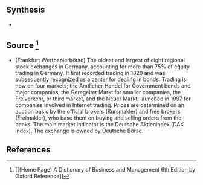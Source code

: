 ## Synthesis
- 
## Source [^1]
- (Frankfurt Wertpapierbörse) The oldest and largest of eight regional stock exchanges in Germany, accounting for more than $75 \%$ of equity trading in Germany. It first recorded trading in 1820 and was subsequently recognized as a center for dealing in bonds. Trading is now on four markets; the Amtlicher Handel for Government bonds and major companies, the Geregelter Markt for smaller companies, the Freiverkehr, or third market, and the Neuer Markt, launched in 1997 for companies involved in Internet trading. Prices are determined on an auction basis by the official brokers (Kursmakler) and free brokers (Freimakler), who base them on buying and selling orders from the banks. The main market indicator is the Deutsche Aktienindex (DAX index). The exchange is owned by Deutsche Börse.
## References

[^1]: [[(Home Page) A Dictionary of Business and Management 6th Edition by Oxford Reference]]